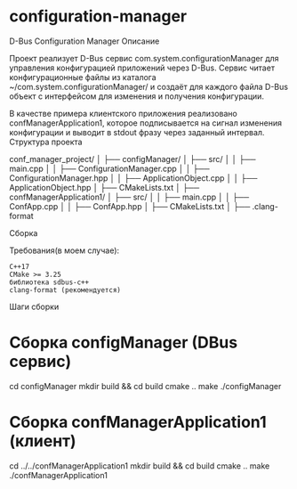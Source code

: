 # configuration-manager
D-Bus Configuration Manager
Описание

Проект реализует D-Bus сервис com.system.configurationManager для управления конфигурацией приложений через D-Bus. Сервис читает конфигурационные файлы из каталога ~/com.system.configurationManager/ и создаёт для каждого файла D-Bus объект с интерфейсом для изменения и получения конфигурации.

В качестве примера клиентского приложения реализовано confManagerApplication1, которое подписывается на сигнал изменения конфигурации и выводит в stdout фразу через заданный интервал.
Структура проекта

 conf_manager_project/
│
├── configManager/
│   ├── src/
│   │   ├── main.cpp
│   │   ├── ConfigurationManager.cpp
│   │   ├── ConfigurationManager.hpp
│   │   ├── ApplicationObject.cpp
│   │   ├── ApplicationObject.hpp
│   ├── CMakeLists.txt
│
├── confManagerApplication1/
│   ├── src/
│   │   ├── main.cpp
│   │   ├── ConfApp.cpp
│   │   ├── ConfApp.hpp
│   ├── CMakeLists.txt
│
├── .clang-format




Сборка

Требования(в моем случае):

    C++17
    CMake >= 3.25
    библиотека sdbus-c++
    clang-format (рекомендуется)

Шаги сборки

# Сборка configManager (DBus сервис)
cd configManager
mkdir build && cd build
cmake ..
make
./configManager

# Сборка confManagerApplication1 (клиент)
cd ../../confManagerApplication1
mkdir build && cd build
cmake ..
make
./confManagerApplication1

